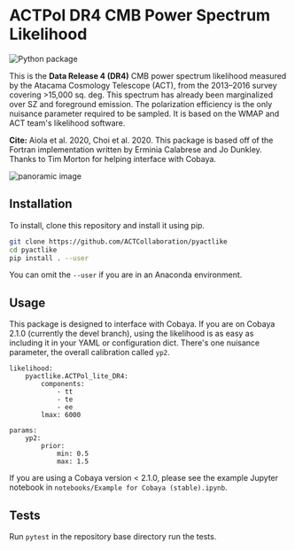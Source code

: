 # ACTPol DR4 CMB Power Spectrum Likelihood

![Python package](https://github.com/ACTCollaboration/pyactlike/workflows/Python%20package/badge.svg)

This is the **Data Release 4 (DR4)** CMB power spectrum likelihood measured by the Atacama Cosmology Telescope (ACT), from the 2013–2016 survey covering >15,000 sq. deg. This spectrum has already been marginalized over SZ and foreground emission. The polarization efficiency is the only nuisance parameter required to be sampled. It is based on the WMAP and ACT team's likelihood software.

**Cite:** Aiola et al. 2020, Choi et al. 2020. This package is based off of the Fortran implementation written by Erminia Calabrese and Jo Dunkley. Thanks to Tim Morton for helping interface with Cobaya.

<img src="https://act.princeton.edu/sites/act/files/styles/panopoly_image_original/public/media/angelapano.jpg" 
alt="panoramic image"/></a>

## Installation
To install, clone this repository and install it using pip.
```bash
git clone https://github.com/ACTCollaboration/pyactlike
cd pyactlike
pip install . --user
```

You can omit the `--user` if you are in an Anaconda environment. 

## Usage

This package is designed to interface with Cobaya. If you are on Cobaya 2.1.0 (currently the devel branch), using the likelihood is as easy as including it in your YAML or configuration dict. There's one nuisance parameter, the overall calibration called `yp2`.

```
likelihood:
    pyactlike.ACTPol_lite_DR4:
        components: 
            - tt
            - te
            - ee
        lmax: 6000

params:   
    yp2:
        prior:
            min: 0.5
            max: 1.5     
```

If you are using a Cobaya version &lt; 2.1.0, please see the example Jupyter notebook in
`notebooks/Example for Cobaya (stable).ipynb`.

## Tests
Run `pytest` in the repository base directory run the tests.
